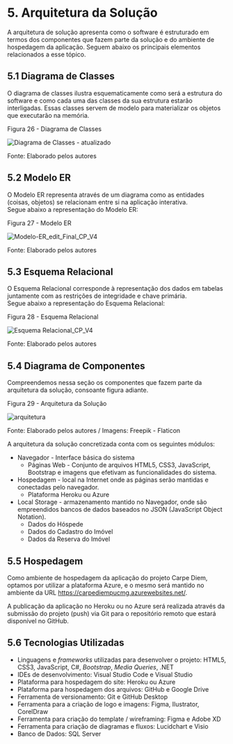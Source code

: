 # 5. Arquitetura da Solução

A arquitetura de solução apresenta como o software é estruturado em termos dos componentes que fazem parte da solução e do ambiente de hospedagem da aplicação. Seguem abaixo os principais elementos relacionados a esse tópico.

## 5.1 Diagrama de Classes

O diagrama de classes ilustra esquematicamente como será a estrutura do software e como cada uma das classes da sua estrutura estarão interligadas. Essas classes servem de modelo para materializar os objetos que executarão na memória.

Figura 26 - Diagrama de Classes

![Diagrama de Classes - atualizado](https://user-images.githubusercontent.com/89617881/162593374-e77bbf5e-ce22-4485-8219-a2178ed56ff3.png)

Fonte: Elaborado pelos autores


## 5.2 Modelo ER

O Modelo ER representa através de um diagrama como as entidades (coisas, objetos) se relacionam entre si na aplicação interativa.<br/> Segue abaixo a representação do Modelo ER:

Figura 27 - Modelo ER

![Modelo-ER_edit_Final_CP_V4](https://user-images.githubusercontent.com/90981080/162637229-ba472e6d-8185-4084-8b5c-55d890b49267.png)

Fonte: Elaborado pelos autores


## 5.3 Esquema Relacional

O Esquema Relacional corresponde à representação dos dados em tabelas juntamente com as restrições de integridade e chave primária.<br/> Segue abaixo a representação do Esquema Relacional:

Figura 28 - Esquema Relacional

![Esquema Relacional_CP_V4](https://user-images.githubusercontent.com/90981080/162637243-50623f08-b61b-45e4-993a-ea6cbd42d808.png)

Fonte: Elaborado pelos autores


## 5.4 Diagrama de Componentes

Compreendemos nessa seção os componentes que fazem parte da arquitetura da solução, consoante figura adiante.

Figura 29 - Arquitetura da Solução

![arquitetura](https://user-images.githubusercontent.com/89549220/168407564-43605626-ffc1-4773-b63e-94eb1d8cdf3f.png)

Fonte: Elaborado pelos autores / Imagens: Freepik - Flaticon

A arquitetura da solução concretizada conta com os seguintes módulos:
  - Navegador - Interface básica do sistema 
      - Páginas Web - Conjunto de arquivos HTML5, CSS3, JavaScript, Bootstrap e imagens que efetivam as funcionalidades do sistema.
  - Hospedagem - local na Internet onde as páginas serão mantidas e conectadas pelo navegador. 
      - Plataforma Heroku ou Azure
  - Local Storage - armazenamento mantido no Navegador, onde são empreendidos bancos de dados baseados no JSON (JavaScript Object Notation).  
      - Dados do Hóspede
      - Dados do Cadastro do Imóvel
      - Dados da Reserva do Imóvel


## 5.5 Hospedagem

Como ambiente de hospedagem da aplicação do projeto Carpe Diem, optamos por utilizar a plataforma Azure, e o mesmo será mantido no ambiente da URL <https://carpediempucmg.azurewebsites.net/>.

A publicação da aplicação no Heroku ou no Azure será realizada através da submissão do projeto (push) via Git para o repositório remoto que estará disponível no GitHub.


## 5.6 Tecnologias Utilizadas

- Linguagens e _frameworks_ utilizadas para desenvolver o projeto: HTML5, CSS3, JavaScript, C#, _Bootstrap_, _Media Queries_, .NET
- IDEs de desenvolvimento: Visual Studio Code e Visual Studio
- Plataforma para hospedagem do site: Heroku ou Azure
- Plataforma para hospedagem dos arquivos: GitHub e Google Drive
- Ferramenta de versionamento: Git e GitHub Desktop
- Ferramenta para a criação de logo e imagens: Figma, Ilustrator, CorelDraw
- Ferramenta para criação do template / wireframing: Figma e Adobe XD
- Ferramenta para criação de diagramas e fluxos: Lucidchart e Visio
- Banco de Dados: SQL Server
